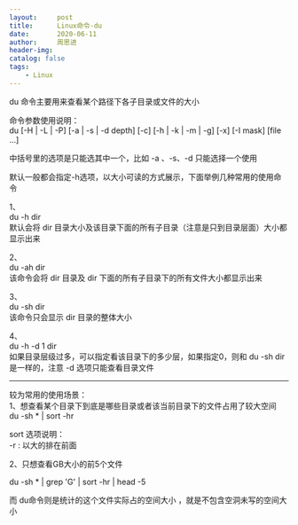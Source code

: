 ```yaml
---
layout:     post
title:      Linux命令-du
date:       2020-06-11
author:     周思进
header-img:	
catalog: false
tags:
    - Linux
---
```



du 命令主要用来查看某个路径下各子目录或文件的大小

命令参数使用说明：  
du [-H | -L | -P] [-a | -s | -d depth] [-c] [-h | -k | -m | -g] [-x] [-I mask] [file ...] 

中括号里的选项是只能选其中一个，比如 -a 、-s、-d 只能选择一个使用  

默认一般都会指定-h选项，以大小可读的方式展示，下面举例几种常用的使用命令

1、  
du -h dir  
默认会将 dir 目录大小及该目录下面的所有子目录（注意是只到目录层面）大小都显示出来


2、  
du -ah dir  
该命令会将 dir 目录及 dir 下面的所有子目录下的所有文件大小都显示出来


3、  
du -sh dir  
该命令只会显示 dir 目录的整体大小  


4、  
du -h -d 1 dir  
如果目录层级过多，可以指定看该目录下的多少层，如果指定0，则和 du -sh dir 是一样的，注意 -d 选项只能查看目录文件


---

较为常用的使用场景：  
1、想查看某个目录下到底是哪些目录或者该当前目录下的文件占用了较大空间  
du -sh * | sort -hr

sort 选项说明：  
-r : 以大的排在前面


2、只想查看GB大小的前5个文件

du -sh * | grep 'G' | sort -hr | head -5



而 du命令则是统计的这个文件实际占的空间大小 ，就是不包含空洞未写的空间大小


